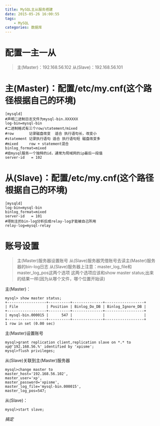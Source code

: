 ```yaml
---
title: MySQL主从服务搭建
date: 2015-05-26 16:00:55
tags:
    - MySQL
categories: 数据库
---
```

<!-- more -->

配置一主一从
===
>主(Master)：192.168.56.102
>从(Slave)：192.168.56.101

主(Master)：配置/etc/my.cnf(这个路径根据自己的环境)
===
```
[mysqld]
#声明二进制日志文件为mysql-bin.XXXXXX
log-bin=mysql-bin
#二进制格式有三个row/statement/mixed
#row       记录磁盘改变  适合 执行语句长，改变小
#statement 记录执行语句 适合 执行语句短 磁盘改变多
#mixed     row + statement混合
binlog_format=mixed
#给mysql服务一个独特的id，通常为局域网的ip最后一段值
server-id   = 102
```

从(Slave)：配置/etc/my.cnf(这个路径根据自己的环境)
===
```
[mysqld]
log-bin=mysql-bin
binlog_format=mixed
server-id   = 101
#得到主的bin-log分析后成relay-log才能被自己所用
relay-log=mysql-relay
```

账号设置
===
>主(Master)服务器设置账号
>从(Slave)服务器凭借账号去读主(Master)服务器的bin-log日志
>从(Slave)服务器上注意：master_log_file和master_log_pos这两个选项
>这两个选项应该和show master status;出来的结果一样(因为从哪个文件，哪个位置开始读)

主(Master)：
```
mysql> show master status;
+------------------+----------+--------------+------------------+
| File             | Position | Binlog_Do_DB | Binlog_Ignore_DB |
+------------------+----------+--------------+------------------+
| mysql-bin.000015 |      547 |              |                  |
+------------------+----------+--------------+------------------+
1 row in set (0.00 sec)
```

主(Master)设置账号
```
mysql>grant replication client,replication slave on *.* to xp@'192.168.56.%' identified by 'xpisme';
mysql>flush privileges;
```

从(Slave)关联到主(Master)服务器
```
mysql>change master to
master_host='192.168.56.102',
master_user='xp',
master_password='xpisme',
master_log_file='mysql-bin.000015',
master_log_pos=547;
```

从(Slave)：
```
mysql>start slave;
```

*搞定*
